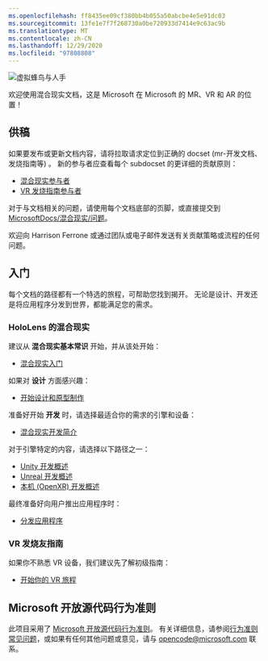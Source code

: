 ```yaml
---
ms.openlocfilehash: ff8435ee09cf380bb4b055a50abcbe4e5e91dc03
ms.sourcegitcommit: 13fe1e7f7f268730a0be720933d7414e9c63ac9b
ms.translationtype: MT
ms.contentlocale: zh-CN
ms.lasthandoff: 12/29/2020
ms.locfileid: "97808808"
---
```

![虚拟蜂鸟与人手](mixed-reality-docs/mr-dev-docs/discover/images/01_MixedReality.png)

欢迎使用混合现实文档，这是 Microsoft 在 Microsoft 的 MR、VR 和 AR 的位置！

## <a name="contributing"></a>供稿

如果要发布或更新文档内容，请将拉取请求定位到正确的 docset (mr-开发文档、发烧指南等) 。 新的参与者应查看每个 subdocset 的更详细的贡献原则：

* [混合现实参与者](mixed-reality-docs/mr-dev-docs/CONTRIBUTING.md)
* [VR 发烧指南参与者](mixed-reality-docs/enthusiast-guide/CONTRIBUTING.md)

对于与文档相关的问题，请使用每个文档底部的页脚，或直接提交到 [MicrosoftDocs/混合现实/问题](https://github.com/MicrosoftDocs/mixed-reality/issues)。

欢迎向 Harrison Ferrone 或通过团队或电子邮件发送有关贡献策略或流程的任何问题。 

## <a name="getting-started"></a>入门 

每个文档的路径都有一个特选的旅程，可帮助您找到揭开。 无论是设计、开发还是将应用程序分发到世界，都能满足您的需求。 

### <a name="mixed-reality-for-hololens"></a>HoloLens 的混合现实

建议从 **混合现实基本常识** 开始，并从该处开始：

* [混合现实入门](mixed-reality-docs/mr-dev-docs/discover/get-started-with-mr.md)

如果对 **设计** 方面感兴趣：

* [开始设计和原型制作](mixed-reality-docs/mr-dev-docs/design/design.md)

准备好开始 **开发** 时，请选择最适合你的需求的引擎和设备：

* [混合现实开发简介](mixed-reality-docs/mr-dev-docs/develop/development.md)

对于引擎特定的内容，请选择以下路径之一：

* [Unity 开发概述](mixed-reality-docs/mr-dev-docs/develop/unity/unity-development-overview.md)
* [Unreal 开发概述](mixed-reality-docs/mr-dev-docs/develop/unreal/unreal-development-overview.md)
* [本机 (OpenXR) 开发概述](mixed-reality-docs/mr-dev-docs/develop/native/directx-development-overview.md)

最终准备好向用户推出应用程序时：

* [分发应用程序](mixed-reality-docs/mr-dev-docs/distribute/distribute-overview.md)

### <a name="vr-enthusiast-guide"></a>VR 发烧友指南

如果你不熟悉 VR 设备，我们建议先了解初级指南：

* [开始你的 VR 旅程](enthusiast-guide/vr-journey.md)

## <a name="microsoft-open-source-code-of-conduct"></a>Microsoft 开放源代码行为准则

此项目采用了 [Microsoft 开放源代码行为准则](https://opensource.microsoft.com/codeofconduct/)。
有关详细信息，请参阅[行为准则常见问题](https://opensource.microsoft.com/codeofconduct/faq/)，或如果有任何其他问题或意见，请与 [opencode@microsoft.com](mailto:opencode@microsoft.com) 联系。
